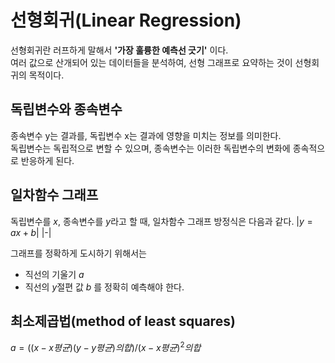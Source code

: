 # 선형회귀(Linear Regression)
선형회귀란 러프하게 말해서 **'가장 훌륭한 예측선 긋기'** 이다.\
여러 값으로 산개되어 있는 데이터들을 분석하여, 선형 그래프로 요약하는 것이 선형회귀의 목적이다.

## 독립변수와 종속변수
종속변수 y는 결과를, 독립변수 x는 결과에 영향을 미치는 정보를 의미한다.\
독립변수는 독립적으로 변할 수 있으며, 종속변수는 이러한 독립변수의 변화에 종속적으로 반응하게 된다.

## 일차함수 그래프
독립변수를 $x$, 종속변수를 $y$라고 할 때, 일차함수 그래프 방정식은 다음과 같다.
|$y = ax + b$\|
|-|

그래프를 정확하게 도시하기 위해서는
- 직선의 기울기 $a$
- 직선의 $y$절편 값 $b$
를 정확히 예측해야 한다.

## 최소제곱법(method of least squares)
$a = ((x - x평균)(y - y평균)의 합)/(x - x평균)^2 의 합$

